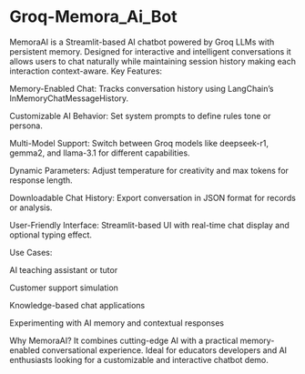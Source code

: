 # Groq-Memora_Ai_Bot
MemoraAI is a Streamlit-based AI chatbot powered by Groq LLMs with persistent memory. Designed for interactive and intelligent conversations it allows users to chat naturally while maintaining session history making each interaction context-aware.
Key Features:

Memory-Enabled Chat: Tracks conversation history using LangChain’s InMemoryChatMessageHistory.

Customizable AI Behavior: Set system prompts to define rules tone or persona.

Multi-Model Support: Switch between Groq models like deepseek-r1, gemma2, and llama-3.1 for different capabilities.

Dynamic Parameters: Adjust temperature for creativity and max tokens for response length.

Downloadable Chat History: Export conversation in JSON format for records or analysis.

User-Friendly Interface: Streamlit-based UI with real-time chat display and optional typing effect.


Use Cases:

AI teaching assistant or tutor

Customer support simulation

Knowledge-based chat applications

Experimenting with AI memory and contextual responses


Why MemoraAI?
It combines cutting-edge AI with a practical memory-enabled conversational experience. Ideal for educators  developers and AI enthusiasts looking for a customizable and interactive chatbot demo.
